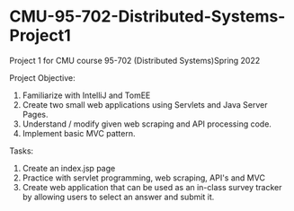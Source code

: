 # CMU-95-702-Distributed-Systems-Project1
Project 1 for CMU course 95-702 (Distributed Systems)Spring 2022

Project Objective:
1. Familiarize with IntelliJ and TomEE
2. Create two small web applications using Servlets and Java Server Pages.
3. Understand / modify given web scraping and API processing code.
4. Implement basic MVC pattern.

Tasks: 
1. Create an index.jsp page
2. Practice with servlet programming, web scraping, API's and MVC
3. Create web application that can be used as an in-class survey tracker by allowing users to select an answer and submit it.

